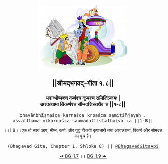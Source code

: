 <center><img src="../../asset/BG.png" alt="#API #bhagavadgitaapi #slok #nodejs #js #api #gitaapi #krishna #hinduism #vedic #ISKCON #shreemadbhagavadgita #technology"/>
<h2>||श्रीमद्‍भगवद्‍-गीता १.८||</h2>
<h3>भवान्भीष्मश्च कर्णश्च कृपश्च समितिञ्जयः |<br/>अश्वत्थामा विकर्णश्च सौमदत्तिस्तथैव च ||१-८||</h3>
<pre>bhavānbhīṣmaśca karṇaśca kṛpaśca samitiñjayaḥ .<br/>aśvatthāmā vikarṇaśca saumadattistathaiva ca ||1-8||</pre>
<p>।।1.8।।एक तो स्वयं आप, भीष्म, कर्ण, और युद्ध विजयी कृपाचार्य तथा अश्वत्थामा, विकर्ण और सोमदत्त का पुत्र है।</p>
<pre>(Bhagavad Gita, Chapter 1, Shloka 8) || <a href="https://twitter.com/bhagavadgitaapi">@BhagavadGitaApi</a></pre><a href="../../1/7">⏪  BG-1.7</a><b>        ।।        </b><a href="../../1/9">BG-1.9  ⏩</a></center>